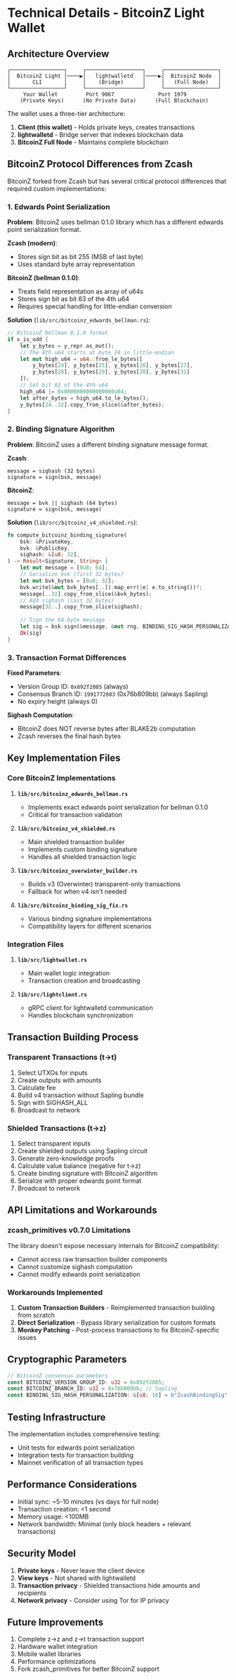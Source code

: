 # Technical Details - BitcoinZ Light Wallet

## Architecture Overview

```
┌─────────────────┐     ┌──────────────────┐     ┌─────────────────┐
│  BitcoinZ Light │────▶│   lightwalletd   │────▶│  BitcoinZ Node  │
│       CLI       │     │    (Bridge)      │     │   (Full Node)   │
└─────────────────┘     └──────────────────┘     └─────────────────┘
     Your Wallet         Port 9067              Port 1979
    (Private Keys)      (No Private Data)      (Full Blockchain)
```

The wallet uses a three-tier architecture:
1. **Client (this wallet)** - Holds private keys, creates transactions
2. **lightwalletd** - Bridge server that indexes blockchain data
3. **BitcoinZ Full Node** - Maintains complete blockchain

## BitcoinZ Protocol Differences from Zcash

BitcoinZ forked from Zcash but has several critical protocol differences that required custom implementations:

### 1. Edwards Point Serialization

**Problem**: BitcoinZ uses bellman 0.1.0 library which has a different edwards point serialization format.

**Zcash (modern)**:
- Stores sign bit as bit 255 (MSB of last byte)
- Uses standard byte array representation

**BitcoinZ (bellman 0.1.0)**:
- Treats field representation as array of u64s
- Stores sign bit as bit 63 of the 4th u64
- Requires special handling for little-endian conversion

**Solution** (`lib/src/bitcoinz_edwards_bellman.rs`):
```rust
// BitcoinZ bellman 0.1.0 format
if x_is_odd {
    let y_bytes = y_repr.as_mut();
    // The 4th u64 starts at byte 24 in little-endian
    let mut high_u64 = u64::from_le_bytes([
        y_bytes[24], y_bytes[25], y_bytes[26], y_bytes[27],
        y_bytes[28], y_bytes[29], y_bytes[30], y_bytes[31]
    ]);
    // Set bit 63 of the 4th u64
    high_u64 |= 0x8000000000000000u64;
    let after_bytes = high_u64.to_le_bytes();
    y_bytes[24..32].copy_from_slice(&after_bytes);
}
```

### 2. Binding Signature Algorithm

**Problem**: BitcoinZ uses a different binding signature message format.

**Zcash**:
```
message = sighash (32 bytes)
signature = sign(bsk, message)
```

**BitcoinZ**:
```
message = bvk || sighash (64 bytes)
signature = sign(bsk, message)
```

**Solution** (`lib/src/bitcoinz_v4_shielded.rs`):
```rust
fn compute_bitcoinz_binding_signature(
    bsk: &PrivateKey,
    bvk: &PublicKey,
    sighash: &[u8; 32],
) -> Result<Signature, String> {
    let mut message = [0u8; 64];
    // Serialize bvk (first 32 bytes)
    let mut bvk_bytes = [0u8; 32];
    bvk.write(&mut bvk_bytes[..]).map_err(|e| e.to_string())?;
    message[..32].copy_from_slice(&bvk_bytes);
    // Add sighash (last 32 bytes)
    message[32..].copy_from_slice(sighash);
    
    // Sign the 64-byte message
    let sig = bsk.sign(&message, &mut rng, BINDING_SIG_HASH_PERSONALIZATION, &JUBJUB);
    Ok(sig)
}
```

### 3. Transaction Format Differences

**Fixed Parameters**:
- Version Group ID: `0x892f2085` (always)
- Consensus Branch ID: `1991772603` (0x76b809bb) (always Sapling)
- No expiry height (always 0)

**Sighash Computation**:
- BitcoinZ does NOT reverse bytes after BLAKE2b computation
- Zcash reverses the final hash bytes

## Key Implementation Files

### Core BitcoinZ Implementations

1. **`lib/src/bitcoinz_edwards_bellman.rs`**
   - Implements exact edwards point serialization for bellman 0.1.0
   - Critical for transaction validation

2. **`lib/src/bitcoinz_v4_shielded.rs`**
   - Main shielded transaction builder
   - Implements custom binding signature
   - Handles all shielded transaction logic

3. **`lib/src/bitcoinz_overwinter_builder.rs`**
   - Builds v3 (Overwinter) transparent-only transactions
   - Fallback for when v4 isn't needed

4. **`lib/src/bitcoinz_binding_sig_fix.rs`**
   - Various binding signature implementations
   - Compatibility layers for different scenarios

### Integration Files

1. **`lib/src/lightwallet.rs`**
   - Main wallet logic integration
   - Transaction creation and broadcasting

2. **`lib/src/lightclient.rs`**
   - gRPC client for lightwalletd communication
   - Handles blockchain synchronization

## Transaction Building Process

### Transparent Transactions (t→t)

1. Select UTXOs for inputs
2. Create outputs with amounts
3. Calculate fee
4. Build v4 transaction without Sapling bundle
5. Sign with SIGHASH_ALL
6. Broadcast to network

### Shielded Transactions (t→z)

1. Select transparent inputs
2. Create shielded outputs using Sapling circuit
3. Generate zero-knowledge proofs
4. Calculate value balance (negative for t→z)
5. Create binding signature with BitcoinZ algorithm
6. Serialize with proper edwards point format
7. Broadcast to network

## API Limitations and Workarounds

### zcash_primitives v0.7.0 Limitations

The library doesn't expose necessary internals for BitcoinZ compatibility:
- Cannot access raw transaction builder components
- Cannot customize sighash computation
- Cannot modify edwards point serialization

### Workarounds Implemented

1. **Custom Transaction Builders** - Reimplemented transaction building from scratch
2. **Direct Serialization** - Bypass library serialization for custom formats
3. **Monkey Patching** - Post-process transactions to fix BitcoinZ-specific issues

## Cryptographic Parameters

```rust
// BitcoinZ consensus parameters
const BITCOINZ_VERSION_GROUP_ID: u32 = 0x892f2085;
const BITCOINZ_BRANCH_ID: u32 = 0x76b809bb; // Sapling
const BINDING_SIG_HASH_PERSONALIZATION: &[u8; 16] = b"ZcashBindingSig";
```

## Testing Infrastructure

The implementation includes comprehensive testing:
- Unit tests for edwards point serialization
- Integration tests for transaction building
- Mainnet verification of all transaction types

## Performance Considerations

- Initial sync: ~5-10 minutes (vs days for full node)
- Transaction creation: <1 second
- Memory usage: <100MB
- Network bandwidth: Minimal (only block headers + relevant transactions)

## Security Model

1. **Private keys** - Never leave the client device
2. **View keys** - Not shared with lightwalletd
3. **Transaction privacy** - Shielded transactions hide amounts and recipients
4. **Network privacy** - Consider using Tor for IP privacy

## Future Improvements

1. Complete z→z and z→t transaction support
2. Hardware wallet integration
3. Mobile wallet libraries
4. Performance optimizations
5. Fork zcash_primitives for better BitcoinZ support